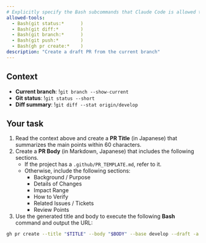 ```yaml
---
# Explicitly specify the Bash subcommands that Claude Code is allowed to execute
allowed-tools:
  - Bash(git status:*      )
  - Bash(git diff:*        )
  - Bash(git branch:*      )
  - Bash(git push:*        )
  - Bash(gh pr create:*    )
description: "Create a draft PR from the current branch"
---
```


## Context
- **Current branch**: !`git branch --show-current`
- **Git status**:     !`git status --short`
- **Diff summary**:   !`git diff --stat origin/develop`

## Your task
1. Read the context above and create a **PR Title** (in Japanese) that summarizes the main points within 60 characters.
2. Create a **PR Body** (in Markdown, Japanese) that includes the following sections.
    - If the project has a `.github/PR_TEMPLATE.md`, refer to it.
    - Otherwise, include the following sections:
        - Background / Purpose
        - Details of Changes
        - Impact Range
        - How to Verify
        - Related Issues / Tickets
        - Review Points
3. Use the generated title and body to execute the following **Bash** command and output the URL:
```bash
gh pr create --title "$TITLE" --body "$BODY" --base develop --draft -a tesso57
```